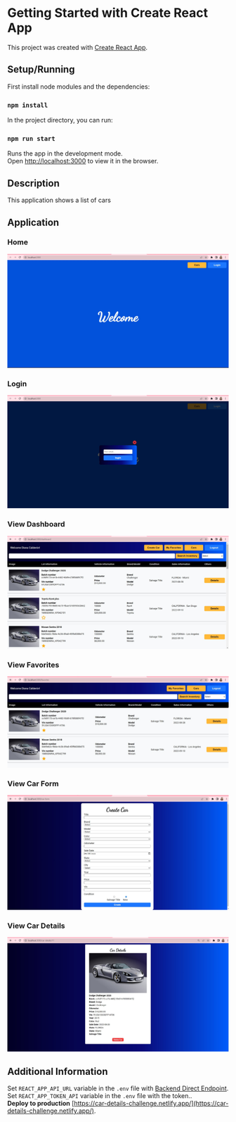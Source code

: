 # Getting Started with Create React App

This project was created with [Create React App](https://create-react-app.dev/docs/getting-started/).

## Setup/Running

First install node modules and the dependencies:

### `npm install`

In the project directory, you can run:

### `npm run start`

Runs the app in the development mode.\
Open [http://localhost:3000](http://localhost:3000) to view it in the browser.

## Description

This application shows a list of cars

## Application

### Home
![Home](https://github.com/DianaCalx/cars-challenge/blob/develop2/public/homePage.jpg?raw=true)

### Login
![Login](https://github.com/DianaCalx/cars-challenge/blob/develop2/public/login.jpg?raw=true)

### View Dashboard
![Dashboard](https://github.com/DianaCalx/cars-challenge/blob/develop2/public/dashboardPage.jpg?raw=true)

### View Favorites
![Favorites](https://github.com/DianaCalx/cars-challenge/blob/develop2/public/favoritesPage.jpg?raw=true)

### View Car Form
![CarForm](https://github.com/DianaCalx/cars-challenge/blob/develop2/public/carFormPage.jpg?raw=true)

### View Car Details
![CarDetails](https://github.com/DianaCalx/cars-challenge/blob/develop2/public/carDetailPage.jpg?raw=true)


## Additional Information
Set `REACT_APP_API_URL` variable in the `.env` file with [Backend Direct Endpoint](https://working-swan-45.hasura.app/v1/graphql).\
Set `REACT_APP_TOKEN_API` variable in the `.env` file with the token..\
**Deploy to production** [https://car-details-challenge.netlify.app/](https://car-details-challenge.netlify.app/).

